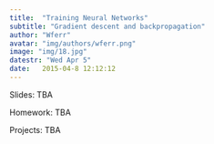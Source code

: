```yaml
---
title:  "Training Neural Networks"
subtitle: "Gradient descent and backpropagation"
author: "Wferr"
avatar: "img/authors/wferr.png"
image: "img/18.jpg"
datestr: "Wed Apr 5"
date:   2015-04-8 12:12:12
---
```


Slides: TBA

Homework: TBA

Projects: TBA
